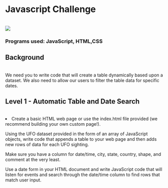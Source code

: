 # Javascript Challenge
<br> 
<img src = "https://cdn.mos.cms.futurecdn.net/LeBCZwWxJL9HcpTAu8pQVJ-320-80.jpg" > 

### Programs used: JavaScript, HTML,CSS

## Background 
<br>
We need you to write code that will create a table dynamically based upon a dataset. We also need to allow our users to filter the table data for specific dates. 

## Level 1 - Automatic Table and Date Search 
<br>

<li> Create a basic HTML web page or use the index.html file provided (we recommend building your own custom page!).

Using the UFO dataset provided in the form of an array of JavaScript objects, write code that appends a table to your web page and then adds new rows of data for each UFO sighting.

Make sure you have a column for date/time, city, state, country, shape, and comment at the very least.

Use a date form in your HTML document and write JavaScript code that will listen for events and search through the date/time column to find rows that match user input.







